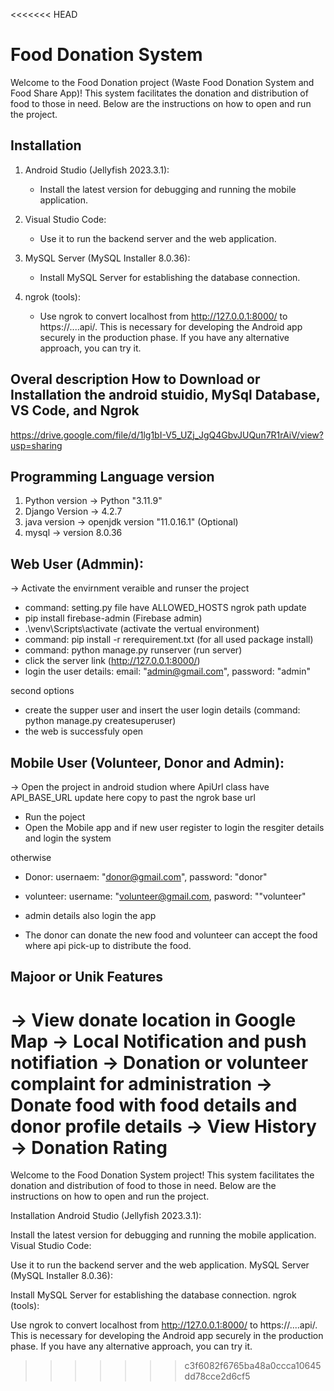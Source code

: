 <<<<<<< HEAD
# Food Donation System

Welcome to the Food Donation project (Waste Food Donation System and Food Share App)! This system facilitates the donation and distribution of food to those in need. Below are the instructions on how to open and run the project.

## Installation

1. Android Studio (Jellyfish 2023.3.1):
   - Install the latest version for debugging and running the mobile application.

2. Visual Studio Code:
   - Use it to run the backend server and the web application.

4. MySQL Server (MySQL Installer 8.0.36):
   - Install MySQL Server for establishing the database connection.
  
3. ngrok (tools):
   - Use ngrok to convert localhost from http://127.0.0.1:8000/ to https://....api/. This is necessary for developing the Android app securely in the production phase. If you have any alternative approach, you can try it.

## Overal description How to Download or Installation the android stuidio, MySql Database, VS Code, and Ngrok
https://drive.google.com/file/d/1lg1bI-V5_UZj_JgQ4GbvJUQun7R1rAiV/view?usp=sharing

## Programming Language version
1. Python version -> Python "3.11.9"
2. Django Version -> 4.2.7
3. java version -> openjdk version "11.0.16.1" (Optional)
4. mysql -> version 8.0.36

## Web User (Admmin):
-> Activate the envirnment veraible and runser the project
   * command: setting.py file have ALLOWED_HOSTS ngrok path update
   * pip install firebase-admin (Firebase admin)
   * .\venv\Scripts\activate (activate the vertual environment)
   * command: pip install -r rerequirement.txt (for all used package install)
   * command: python manage.py runserver (run server)
   * click the server link (http://127.0.0.1:8000/)
   * login the user details: email: "admin@gmail.com", password: "admin"
   
   second options
   * create the supper user and insert the user login details (command: python manage.py createsuperuser)
   * the web is successfuly open

## Mobile User (Volunteer, Donor and Admin):
-> Open the project in android studion where ApiUrl class have API_BASE_URL update here copy to past the ngrok base url
   * Run the poject
   * Open the Mobile app and if new user register to login the resgiter details and login the system

   otherwise
   * Donor: usernaem: "donor@gmail.com", password: "donor"
   * volunteer: username: "volunteer@gmail.com, pasword: ""volunteer"
   * admin details also login the app

   * The donor can donate the new food and volunteer can accept the food where api pick-up to distribute the food.

## Majoor or Unik Features
-> View donate location in Google Map
-> Local Notification and push notifiation
-> Donation or volunteer complaint for administration
-> Donate food with food details and donor profile details
-> View History
-> Donation Rating
=======
Welcome to the Food Donation System project! This system facilitates the donation and distribution of food to those in need. Below are the instructions on how to open and run the project.

Installation
Android Studio (Jellyfish 2023.3.1):

Install the latest version for debugging and running the mobile application.
Visual Studio Code:

Use it to run the backend server and the web application.
MySQL Server (MySQL Installer 8.0.36):

Install MySQL Server for establishing the database connection.
ngrok (tools):

Use ngrok to convert localhost from http://127.0.0.1:8000/ to https://....api/. This is necessary for developing the Android app securely in the production phase. If you have any alternative approach, you can try it.
>>>>>>> c3f6082f6765ba48a0ccca10645dd78cce2d6cf5
